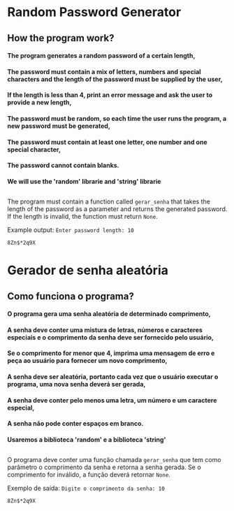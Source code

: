 # Random Password Generator

## How the program work?

#### The program generates a random password of a certain length,
#### The password must contain a mix of letters, numbers and special characters and the length of the password must be supplied by the user,
#### If the length is less than 4, print an error message and ask the user to provide a new length,
#### The password must be random, so each time the user runs the program, a new password must be generated,
#### The password must contain at least one letter, one number and one special character,
#### The password cannot contain blanks.
#### We will use the 'random' librarie and 'string' librarie

##
The program must contain a function called `gerar_senha` that takes the length of the password as a parameter and returns the generated password. If the length is invalid, the function must return `None`.

Example output:
`Enter password length: 10`

`8Zn$*2q9X`

# Gerador de senha aleatória

## Como funciona o programa?

#### O programa gera uma senha aleatória de determinado comprimento,
#### A senha deve conter uma mistura de letras, números e caracteres especiais e o comprimento da senha deve ser fornecido pelo usuário,
#### Se o comprimento for menor que 4, imprima uma mensagem de erro e peça ao usuário para fornecer um novo comprimento,
#### A senha deve ser aleatória, portanto cada vez que o usuário executar o programa, uma nova senha deverá ser gerada,
#### A senha deve conter pelo menos uma letra, um número e um caractere especial,
#### A senha não pode conter espaços em branco.
#### Usaremos a biblioteca 'random' e a biblioteca 'string'

##
O programa deve conter uma função chamada `gerar_senha` que tem como parâmetro o comprimento da senha e retorna a senha gerada. Se o comprimento for inválido, a função deverá retornar `None`.

Exemplo de saída:
`Digite o comprimento da senha: 10`

`8Zn$*2q9X`
